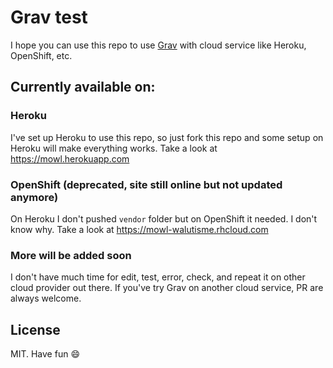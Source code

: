 # Grav test

I hope you can use this repo to use [Grav](https://github.com/getgrav/grav) with cloud service like Heroku, OpenShift, etc.

## Currently available on:

### Heroku
I've set up Heroku to use this repo, so just fork this repo and some setup on Heroku will make everything works. Take a look at https://mowl.herokuapp.com

### OpenShift (deprecated, site still online but not updated anymore)
On Heroku I don't pushed `vendor` folder but on OpenShift it needed. I don't know why. Take a look at https://mowl-walutisme.rhcloud.com

### More will be added soon
I don't have much time for edit, test, error, check, and repeat it on other cloud provider out there. If you've try Grav on another cloud service, PR are always welcome.

## License
MIT. Have fun :smile: